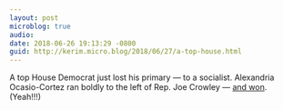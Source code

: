 ```yaml
---
layout: post
microblog: true
audio: 
date: 2018-06-26 19:13:29 -0800
guid: http://kerim.micro.blog/2018/06/27/a-top-house.html
---
```

A top House Democrat just lost his primary — to a socialist. Alexandria Ocasio-Cortez ran boldly to the left of Rep. Joe Crowley — [and won](https://www.vox.com/policy-and-politics/2018/6/26/17506970/alexandria-ocasio-cortez-joe-crowley-primary-new-york). (Yeah!!!)
